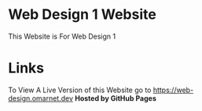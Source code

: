 # Web Design 1 Website

This Website is For Web Design 1 

# Links

To View A Live Version of this Website go to
https://web-design.omarnet.dev <b>Hosted by GitHub Pages</b>
